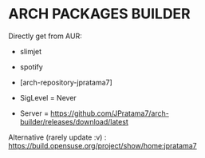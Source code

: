 # ARCH PACKAGES BUILDER


Directly get from AUR: 
- slimjet 
- spotify

- [arch-repository-jpratama7]
- SigLevel = Never
- Server = https://github.com/JPratama7/arch-builder/releases/download/latest


Alternative (rarely update :v) : https://build.opensuse.org/project/show/home:jpratama7
